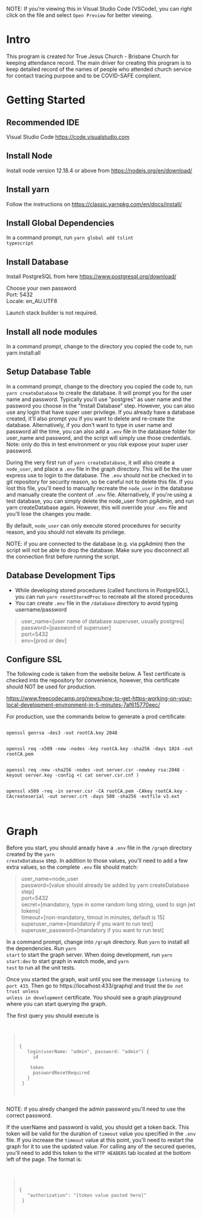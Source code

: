 NOTE: If you're viewing this in Visual Studio Code (VSCode), you can right click on the file and select <code>Open Preview</code> for better viewing.

# Intro
This program is created for True Jesus Church - Brisbane Church for keeping attendance record. The main driver for creating this program is to keep detailed record of the names of people who attended church service for contact tracing purpose and to be COVID-SAFE complient.

# Getting Started

## Recommended IDE
Visual Studio Code https://code.visualstudio.com

## Install Node
Install node version 12.18.4 or above from https://nodejs.org/en/download/

## Install yarn
Follow the instructions on https://classic.yarnpkg.com/en/docs/install/

## Install Global Dependencies
In a command prompt, run <Code>yarn global add tslint typescript</code>

## Install Database
Install PostgreSQL from here https://www.postgresql.org/download/

Choose your own password<br>
Port: 5432 <br>
Locale: en_AU.UTF8

Launch stack builder is not required.

## Install all node modules
In a command prompt, change to the directory you copied the code to, run <cdoe>yarn install:all</code>

## Setup Database Table

In a command prompt, change to the directory you copied the code to, run <Code>yarn createDatabase</code> to create the database. It will prompt you for the user name and password. Typically you'll use "postgres" as user name and the password you choose in the "Install Database" step. However, you can also use any login that have super user privilege. If you already have a database created, it'll also prompt you if you want to delete and re-create the database. Alternatively, if you don't want to type in user name and password all the time, you can also add a <code>.env</code> file in the database folder for user_name and password, and the script will simply use those credentials. Note: only do this in test environment or you risk expose your super user password.

During the very first run of <code>yarn createDatabase</code>, it will also create a <code>node_user</code>, and place a <code>.env</code> file in the graph directory. This will be the user express use to login to the database. The <code>.env</code> should not be checked in to git repository for security reason, so be careful not to delete this file. If you lost this file, you'll need to manually recreate the <code>node_user</code> in the database and manually create the content of <code>.env</code> file. Alternatively, if you're using a test database, you can simply delete the node_user from pgAdmin, and run yarn createDatabase again. However, this will override your <code>.env</code> file and you'll lose the changes you made.

By default, <code>node_user</code> can only execute stored procedures for security reason, and you should not elevate its privilege.

NOTE: if you are connected to the database (e.g. via pgAdmin) then the script will not be able to drop the database. Make sure you disconnect all the connection first before running the script.

## Database Development Tips
* While developing stored procedures (called functions in PostgreSQL), you can run <code>yarn resetStoredProc</code> to recreate all the stored procedures
* You can create <code>.env</code> file in the <code>/database</code> directory to avoid typing username/password
> user_name=[user name of database superuser, usually postgres]<br>
> password=[password of superuser]<br>
> port=5432<br>
> env=[prod or dev]<br>

## Configure SSL
The following code is taken from the website below. A Test certificate is checked into the repository for convenience, however, this certificate should NOT be used for production.

https://www.freecodecamp.org/news/how-to-get-https-working-on-your-local-development-environment-in-5-minutes-7af615770eec/

For production, use the commands below to generate a prod certificate:

<code>
openssl genrsa -des3 -out rootCA.key 2048<br><br>
openssl req -x509 -new -nodes -key rootCA.key -sha256 -days 1024 -out rootCA.pem<br><br>
openssl req -new -sha256 -nodes -out server.csr -newkey rsa:2048 -keyout server.key -config <( cat server.csr.cnf )<br><br>
openssl x509 -req -in server.csr -CA rootCA.pem -CAkey rootCA.key -CAcreateserial -out server.crt -days 500 -sha256 -extfile v3.ext<br><br>
</code>

# Graph
Before you start, you should aready have a <code>.env</code> file in the <code>/graph</code> directory created by the <code>yarn createDatabase</code> step. In addition to those values, you'll need to add a few extra values, so the complete <code>.env</code> file should match:
> user_name=node_user<br>
> password=[value should already be added by yarn createDatabase step]<br>
> port=5432<br>
> secret=[mandatory, type in some random long string, used to sign jwt tokens]<br>
> timeout=[non-mandatory, timout in minutes, default is 15]<br>
> superuser_name=[mandatory if you want to run test]<br>
> superuser_password=[mandatory if you want to run test]<br>

In a command prompt, change into <code>/graph</code> directory. Run <code>yarn</code> to install all the dependencies. Run <code>yarn start</code> to start the graph server. When doing development, run <code>yarn start:dev</code> to start graph in watch mode, and <code>yarn test</code> to run all the unit tests.

Once you started the graph, wait until you see the message <code>listening to port 433</code>. Then go to https://localhost:433/graphql and trust the <code>Do not trust unless unless in development</code> certificate. You should see a graph playground where you can start querying the graph.

The first query you should execute is
<code>
> {<br>
> &nbsp;&nbsp;login(userName: "admin", password: "admin") {<br>
> &nbsp;&nbsp;&nbsp;&nbsp;id<br>
> &nbsp;&nbsp;&nbsp;&nbsp;token<br>
> &nbsp;&nbsp;&nbsp;&nbsp;passwordResetRequired<br>
> &nbsp;&nbsp;}<br>
> }<br>
</code>
NOTE: if you alredy changed the admin password you'll need to use the correct password.

If the userName and password is valid, you should get a token back. This token will be valid for the duration of <code>timeout</code> value you specified in the <code>.env</code> file. If you increase the <code>timeout</code> value at this point, you'll need to restart the graph for it to use the updated value. For calling any of the secured queries, you'll need to add this token to the <code>HTTP HEADERS</code> tab located at the bottom left of the page. The format is:
<code>
> {<br>
> &nbsp;&nbsp;"authorization": "[token value pasted here]"<br>
> }<br>
</code>